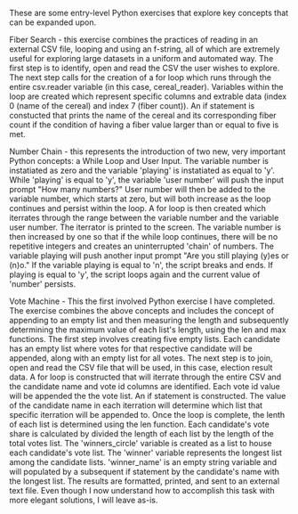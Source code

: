 These are some entry-level Python exercises that explore key concepts that can be expanded upon.

Fiber Search - this exercise combines the practices of reading in an external CSV file, looping and using an f-string, all of which are extremely useful for exploring large datasets in a uniform and automated way. The first step is to identify, open and read the CSV the user wishes to explore. The next step calls  for the creation of a for loop which runs through the entire csv.reader variable (in this case, cereal_reader). Variables within the loop are created which represent specific columns and extrable data (index 0 (name of the cereal) and index 7 (fiber count)). An if statement is constucted that prints the name of the cereal and its corresponding fiber count if the condition of having a fiber value larger than or equal to five is met.

Number Chain - this represents the introduction of two new, very important Python concepts: a While Loop and User Input. The variable number is instatiated as zero and the variable 'playing' is instatiated as equal to 'y'. While 'playing' is equal to 'y', the variable 'user number'  will push the input prompt "How many numbers?" User number will then be added to the variable number, which starts at zero, but will both increase as the loop continues and persist within the loop. A for loop is then created which iterrates through the range between the variable number and the variable user number. The iterrator is printed to the screen. The variable number is then increased by one so that if the while loop continues, there will be no repetitive integers and creates an uninterrupted 'chain' of numbers. The variable playing will push another input prompt "Are you still playing (y)es or (n)o." If the variable playing is equal to 'n', the script breaks and ends. If playing is equal to 'y', the script loops again and the current value of 'number' persists.

Vote Machine - This the first involved Python exercise I have completed. The exercise combines the above concepts and includes the concept of appending to an empty list and then measuring the length and subsequently determining the maximum value of each list's length, using the len and max functions. 
The first step involves creating five empty lists. Each candidate has an empty list where votes for that respective candidate will be appended, along with an empty list for all votes. The next step is to join, open and read the CSV file that will be used, in this case, election result data. A for loop is constructed that will iterrate through the entire CSV and the candidate name and vote id columns are identified. Each vote id value will be appended the the vote list. An if statement is constructed. The value of the candidate name in each iterration will determine which list that specific iterration will be appended to. Once the loop is complete, the lenth of each list is determined using the len function. Each candidate's vote share is calculated by divided the length of each list by the length of the total votes list. The 'winners_circle' variable is created as a list to house each candidate's vote list. The 'winner' variable represents the longest list among the candidate lists. 'winner_name' is an empty string variable and will populated by a subsequent if statement by the candidate's name with the longest list. The results are formatted, printed, and sent to an external text file. Even though I now understand how to accomplish this task with more elegant solutions, I will leave as-is.






